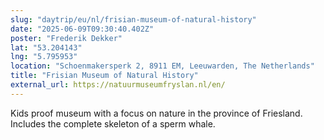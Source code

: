 ```yaml
---
slug: "daytrip/eu/nl/frisian-museum-of-natural-history"
date: "2025-06-09T09:30:40.402Z"
poster: "Frederik Dekker"
lat: "53.204143"
lng: "5.795953"
location: "Schoenmakersperk 2, 8911 EM, Leeuwarden, The Netherlands"
title: "Frisian Museum of Natural History"
external_url: https://natuurmuseumfryslan.nl/en/
---
```

Kids proof museum with a focus on nature in the province of Friesland. Includes the complete skeleton of a sperm whale.